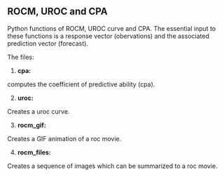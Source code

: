## ROCM, UROC and CPA

Python functions of ROCM, UROC curve and CPA. The essential input to these functions is a response vector (obervations) and the associated prediction vector (forecast).  

The files:

1. **cpa:**

computes the coefficient of predictive ability (cpa).

2. **uroc:**

Creates a uroc curve.

3. **rocm_gif:**

Creates a GIF animation of a roc movie.

4. **rocm_files:**

Creates a sequence of images which can be summarized to a roc movie. 



